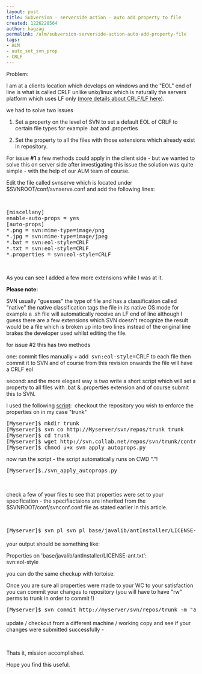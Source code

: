 ```yaml
---
layout: post
title: Subversion - serverside action - auto add property to file
created: 1226228564
author: hagzag
permalink: /alm/subversion-serverside-action-auto-add-property-file
tags:
- ALM
- auto_set_svn_prop
- CRLF
---
```

<p> 	 	 	</p><p>Problem:</p> <p>I am at a clients location which develops on windows and the &quot;EOL&quot; end of line is what is called CRLF unlike unix/linux which is naturally the servers platform which uses LF only (<a href="http://svnbook.red-bean.com/en/1.1/ch07s02.html">more details about CRLF/LF here</a>).</p> <p>we had to solve two issues</p> <ol><li><p style="margin-bottom: 0in;">Set a property on the level of SVN 	to set a default EOL of CRLF to certain file types for example .bat 	and .properties</p></li><li><p>Set the property to all the files with those extensions which 	already exist in repository.</p></li></ol> <p>For issue <strong>#1</strong> a few methods could apply in the client side - but we wanted to solve this on server side after investigating this issue the solution was quite simple - with the help of our ALM team of course.</p> <p>Edit the file called svnserve which is located under $SVNROOT/conf/svnserve.conf and add the following lines:</p> <p>&nbsp;</p> <pre>
[miscellany]
enable-auto-props = yes 
[auto-props]
*.png = svn:mime-type=image/png
*.jpg = svn:mime-type=image/jpeg
*.bat = svn:eol-style=CRLF
*.txt = svn:eol-style=CRLF
*.properties = svn:eol-style=CRLF</pre><p>&nbsp;</p> <p>As you can see I added a few more extensions while I was at it.</p> <p><strong>Please note:</strong></p> <p>SVN usually &quot;guesses&quot; the type of file and has a classification called &quot;native&quot; the native classification tags the file in its native OS mode for example a .sh file will automatically receive an LF end of line although I guess there are a few extensions which SVN doesn't recognize the result would be a file which is broken up into two lines instead of the original line brakes the developer used whilst editing the file.</p> <p>for issue #2 this has two methods</p> <p>one: commit files manually + add&nbsp; <tt>svn:eol-style</tt>=CRLF to each file then commit it to SVN and of course from this revision onwards the file will have a CRLF eol&nbsp;&nbsp;&nbsp;&nbsp;&nbsp;&nbsp;&nbsp;&nbsp;&nbsp;&nbsp;&nbsp;&nbsp;&nbsp;&nbsp;&nbsp;&nbsp;&nbsp;&nbsp;&nbsp;&nbsp;&nbsp;&nbsp;&nbsp;&nbsp;&nbsp;&nbsp;&nbsp;&nbsp;&nbsp;&nbsp;&nbsp;&nbsp;&nbsp;</p> <p>second: and the more elegant way is two write a short script which will set a property to all files with .bat &amp; .properties extension and of course submit this to SVN.</p> <p>I used the following <a href="http://svn.collab.net/repos/svn/trunk/contrib/client-side/svn_apply_autoprops.py">script</a>:&nbsp; checkout the repository you wish to enforce the properties on in my case &quot;trunk&quot;</p> <pre>
[Myserver]$ mkdir trunk
[Myserver]$ svn co http://Myserver/svn/repos/trunk trunk
[Myserver]$ cd trunk
[Myserver]$ wget http://svn.collab.net/repos/svn/trunk/contrib/client-side/svn_apply_autoprops.py
[Myserver]$ chmod u+x svn_apply_autoprops.py</pre><p>now run the script - the script automatically runs on CWD &quot;.&quot;!</p> <pre>
[Myserver]$./svn_apply_autoprops.py
&nbsp;</pre><p><br />check a few of your files to see that properties were set to your specification - the specifiactaions are inherited from the $SVNROOT/conf/svnconf.conf file as stated earlier in this article.</p> <p>&nbsp;</p> <pre style="margin-bottom: 0.2in;">
[Myserver]$ svn pl svn pl base/javalib/antInstaller/LICENSE-ant.txt</pre><p>your output should be something like:</p> <p>Properties on 'base/javalib/antInstaller/LICENSE-ant.txt':<br />svn:eol-style</p> <p>you can do the same checkup with tortoise.</p> <p>Once you are sure all properties were made to your WC to your satisfaction you can commit your changes to repository (you will have to have &quot;rw&quot; perms to trunk in order to commit !)</p> <pre style="margin-bottom: 0.2in;">
[Myserver]$ svn commit http://myserver/svn/repos/trunk -m &quot;add properties to files / CRLF property&quot;</pre><p>update / checkout from a different machine / working copy and see if your changes were submitted successfully -</p> <p>&nbsp;</p> <p>Thats it, mission accomplished.</p> <p>Hope you find this useful.</p> <p style="margin-bottom: 0in;">&nbsp;</p>
